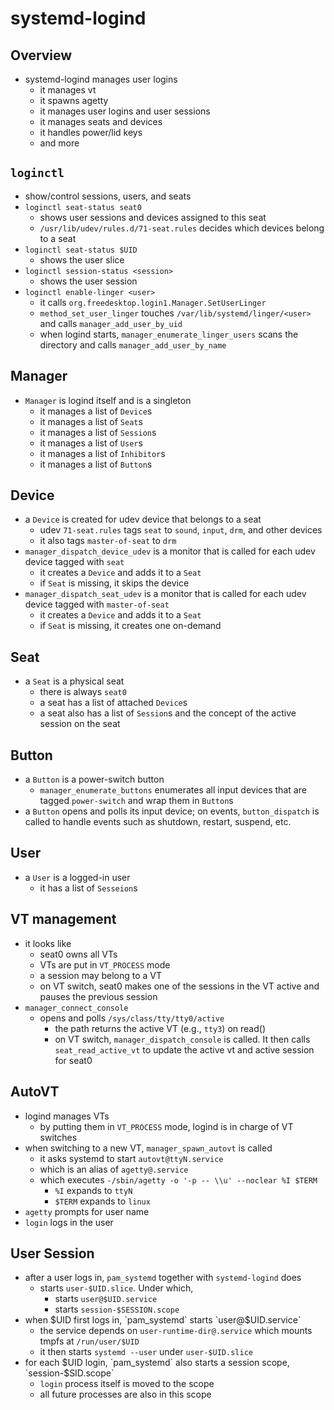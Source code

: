 systemd-logind
==============

## Overview

- systemd-logind manages user logins
  - it manages vt
  - it spawns agetty
  - it manages user logins and user sessions
  - it manages seats and devices
  - it handles power/lid keys
  - and more

## `loginctl`

- show/control sessions, users, and seats
- `loginctl seat-status seat0`
  - shows user sessions and devices assigned to this seat
  - `/usr/lib/udev/rules.d/71-seat.rules` decides which devices belong to a
    seat
- `loginctl seat-status $UID`
  - shows the user slice
- `loginctl session-status <session>`
  - shows the user session
- `loginctl enable-linger <user>`
  - it calls `org.freedesktop.login1.Manager.SetUserLinger`
  - `method_set_user_linger` touches `/var/lib/systemd/linger/<user>` and
    calls `manager_add_user_by_uid`
  - when logind starts, `manager_enumerate_linger_users` scans the directory
    and calls `manager_add_user_by_name`

## Manager

- `Manager` is logind itself and is a singleton
  - it manages a list of `Device`s
  - it manages a list of `Seat`s
  - it manages a list of `Session`s
  - it manages a list of `User`s
  - it manages a list of `Inhibitor`s
  - it manages a list of `Button`s

## Device

- a `Device` is created for udev device that belongs to a seat
  - udev `71-seat.rules` tags `seat` to `sound`, `input`, `drm`, and other
    devices 
  - it also tags `master-of-seat` to `drm`
- `manager_dispatch_device_udev` is a monitor that is called for each udev
  device tagged with `seat`
  - it creates a `Device` and adds it to a `Seat`
  - if `Seat` is missing, it skips the device
- `manager_dispatch_seat_udev` is a monitor that is called for each udev
  device tagged with `master-of-seat`
  - it creates a `Device` and adds it to a `Seat`
  - if `Seat` is missing, it creates one on-demand

## Seat

- a `Seat` is a physical seat
  - there is always `seat0`
  - a seat has a list of attached `Device`s
  - a seat also has a list of `Session`s and the concept of the active session
    on the seat

## Button

- a `Button` is a power-switch button
  - `manager_enumerate_buttons` enumerates all input devices that are tagged
    `power-switch` and wrap them in `Button`s
- a `Button` opens and polls its input device; on events, `button_dispatch`
  is called to handle events such as shutdown, restart, suspend, etc.

## User

- a `User` is a logged-in user
  - it has a list of `Sesseion`s

## VT management

- it looks like
  - seat0 owns all VTs
  - VTs are put in `VT_PROCESS` mode
  - a session may belong to a VT
  - on VT switch, seat0 makes one of the sessions in the VT active and pauses
    the previous session
- `manager_connect_console`
  - opens and polls `/sys/class/tty/tty0/active`
    - the path returns the active VT (e.g., `tty3`) on read()
    - on VT switch, `manager_dispatch_console` is called.  It then calls
      `seat_read_active_vt` to update the active vt and active session for
      seat0

## AutoVT

- logind manages VTs
  - by putting them in `VT_PROCESS` mode, logind is in charge of VT switches
- when switching to a new VT, `manager_spawn_autovt` is called
  - it asks systemd to start `autovt@ttyN.service`
  - which is an alias of `agetty@.service`
  - which executes `-/sbin/agetty -o '-p -- \\u' --noclear %I $TERM`
    - `%I` expands to `ttyN`
    - `$TERM` expands to `linux`
- `agetty` prompts for user name
- `login` logs in the user

## User Session

- after a user logs in, `pam_systemd` together with `systemd-logind` does
  - starts `user-$UID.slice`.  Under which,
    - starts `user@$UID.service`
    - starts `session-$SESSION.scope`
- when $UID first logs in, `pam_systemd` starts `user@$UID.service`
  - the service depends on `user-runtime-dir@.service` which mounts tmpfs at
    `/run/user/$UID`
  - it then starts `systemd --user` under `user-$UID.slice`
- for each $UID login, `pam_systemd` also starts a session scope,
  `session-$SID.scope`
  - `login` process itself is moved to the scope
  - all future processes are also in this scope
